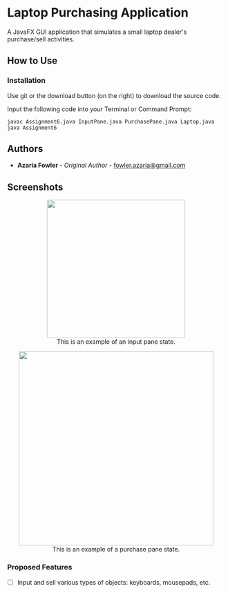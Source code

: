 # Laptop Purchasing Application
A JavaFX GUI application that simulates a small laptop dealer's purchase/sell activities. 

## How to Use
### Installation
Use git or the download button (on the right) to download the source code.

Input the following code into your Terminal or Command Prompt:
```
javac Assignment6.java InputPane.java PurchasePane.java Laptop.java
java Assignment6
```

## Authors
* **Azaria Fowler** - *Original Author* - fowler.azaria@gmail.com

## Screenshots
<p align="center">
  <img src="http://i44.photobucket.com/albums/f50/ahfowle1/Screen%20Shot%202018-10-06%20at%2012.12.03%20PM_zpsf1exqntn.png" height="320px"><br /> 
  This is an example of an input pane state.
</p>
<p align="center">
  <img src="http://i44.photobucket.com/albums/f50/ahfowle1/Screen%20Shot%202018-10-06%20at%2012.12.52%20PM_zpsdaxbfqww.png" height="450px"><br /> 
  This is an example of a purchase pane state.
</p>


### Proposed Features
- [ ] Input and sell various types of objects: keyboards, mousepads, etc.
